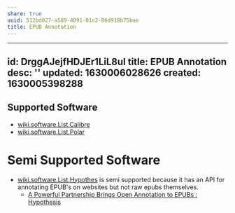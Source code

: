 ```yaml
---
share: true
uuid: 512bd027-a589-4091-81c2-86d918b75bae
title: EPUB Annotation
---
```

---
id: DrggAJejfHDJEr1LiL8uI
title: EPUB Annotation
desc: ''
updated: 1630006028626
created: 1630005398288
---

## Supported Software

* [wiki.software.List.Calibre](/undefined)
* [wiki.software.List.Polar](/undefined)

# Semi Supported Software

* [wiki.software.List.Hypothes](/undefined) is semi supported because it has an API for annotating EPUB's on websites but not raw epubs themselves.
  * [A Powerful Partnership Brings Open Annotation to EPUBs : Hypothesis](https://web.hypothes.is/blog/epub-annotation/)